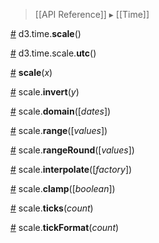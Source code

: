 > [[API Reference]] ▸ [[Time]]

<a name="scale" href="#scale">#</a> d3.time.<b>scale</b>()

<a name="utc" href="#utc">#</a> d3.time.scale.<b>utc</b>()

<a name="_scale" href="#_scale">#</a> <b>scale</b>(<i>x</i>)

<a name="invert" href="#invert">#</a> scale.<b>invert</b>(<i>y</i>)

<a name="domain" href="#domain">#</a> scale.<b>domain</b>([<i>dates</i>])

<a name="range" href="#range">#</a> scale.<b>range</b>([<i>values</i>])

<a name="rangeRound" href="#rangeRound">#</a> scale.<b>rangeRound</b>([<i>values</i>])

<a name="interpolate" href="#interpolate">#</a> scale.<b>interpolate</b>([<i>factory</i>])

<a name="clamp" href="#clamp">#</a> scale.<b>clamp</b>([<i>boolean</i>])

<a name="ticks" href="#ticks">#</a> scale.<b>ticks</b>(<i>count</i>)

<a name="tickFormat" href="#tickFormat">#</a> scale.<b>tickFormat</b>(<i>count</i>)

